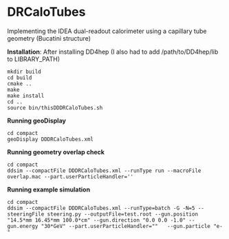 # DRCaloTubes

Implementing the IDEA dual-readout calorimeter using a capillary tube geometry (Bucatini structure) 

**Installation**:
After installing DD4hep (I also had to add /path/to/DD4hep/lib to LIBRARY_PATH)
```
mkdir build
cd build
cmake ..
make 
make install
cd ..
source bin/thisDDDRCaloTubes.sh
```

**Running geoDisplay**
```
cd compact
geoDisplay DDDRCaloTubes.xml
```

**Running geometry overlap check**
```
cd compact
ddsim --compactFile DDDRCaloTubes.xml --runType run --macroFile overlap.mac --part.userParticleHandler=''
```

**Running example simulation**
```
cd compact
ddsim --compactFile DDDRCaloTubes.xml --runType=batch -G -N=5 --steeringFile steering.py --outputFile=test.root --gun.position "14.5*mm 16.45*mm 100.0*cm" --gun.direction "0.0 0.0 -1.0" --gun.energy "30*GeV" --part.userParticleHandler=""   --gun.particle "e-"
```